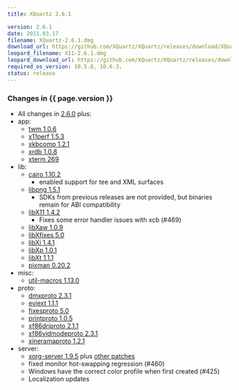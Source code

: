 ```yaml
---
title: XQuartz 2.6.1

version: 2.6.1
date: 2011.03.17
filename: XQuartz-2.6.1.dmg
download_url: https://github.com/XQuartz/XQuartz/releases/download/XQuartz-2.6.1/XQuartz-2.6.1.dmg
leopard_filename: X11-2.6.1.dmg
leopard_download_url: https://github.com/XQuartz/XQuartz/releases/download/XQuartz-2.6.1-Leopard/X11-2.6.1.dmg
required_os_version: 10.5.8, 10.6.3,
status: release
---
```


### Changes in {{ page.version }} ###
  * All changes in [2.6.0](XQuartz-2.6.0.html) plus:
  * app:
    * [twm 1.0.6](https://lists.freedesktop.org/archives/xorg-announce/2011-January/001574.html)
    * [x11perf 1.5.3](https://lists.freedesktop.org/archives/xorg-announce/2011-January/001575.html)
    * [xkbcomp 1.2.1](https://lists.freedesktop.org/archives/xorg-announce/2011-February/001604.html)
    * [xrdb 1.0.8](https://lists.freedesktop.org/archives/xorg-announce/2011-February/001600.html)
    * [xterm 269](https://lists.freedesktop.org/archives/xorg/2011-February/052529.html)
  * lib:
    * [cairo 1.10.2](http://cairographics.org/news/cairo-1.10.2)
      * enabled support for tee and XML surfaces
    * [libpng 1.5.1](ftp://ftp.simplesystems.org/pub/libpng/png/src/libpng-1.5.1-README.txt)
      * SDKs from previous releases are not provided, but binaries remain for ABI compatibility
    * [libX11 1.4.2](https://lists.freedesktop.org/archives/xorg-announce/2011-March/001629.html)
      * Fixes some error handler issues with xcb (#469)
    * [libXaw 1.0.9](https://lists.freedesktop.org/archives/xorg-announce/2011-January/001590.html)
    * [libXfixes 5.0](https://lists.freedesktop.org/archives/xorg-announce/2011-March/001623.html)
    * [libXi 1.4.1](https://lists.freedesktop.org/archives/xorg-announce/2011-January/001596.html)
    * [libXp 1.0.1](https://lists.freedesktop.org/archives/xorg-announce/2011-January/001592.html)
    * [libXt 1.1.1](https://lists.freedesktop.org/archives/xorg-announce/2011-March/001625.html)
    * [pixman 0.20.2](https://lists.freedesktop.org/archives/xorg-announce/2011-January/001594.html)
  * misc:
    * [util-macros 1.13.0](https://lists.freedesktop.org/archives/xorg-announce/2011-March/001626.html)
  * proto:
    * [dmxproto 2.3.1](https://lists.freedesktop.org/archives/xorg-announce/2011-January/001576.html)
    * [eviext 1.1.1](https://lists.freedesktop.org/archives/xorg-announce/2011-January/001577.html)
    * [fixesproto 5.0](https://lists.freedesktop.org/archives/xorg-announce/2011-March/001622.html)
    * [printproto 1.0.5](https://lists.freedesktop.org/archives/xorg-announce/2011-January/001579.html)
    * [xf86driproto 2.1.1](https://lists.freedesktop.org/archives/xorg-announce/2011-January/001580.html)
    * [xf86vidmodeproto 2.3.1](https://lists.freedesktop.org/archives/xorg-announce/2011-January/001581.html)
    * [xineramaproto 1.2.1](https://lists.freedesktop.org/archives/xorg-announce/2011-January/001582.html)
  * server:
    * [xorg-server 1.9.5](https://lists.freedesktop.org/archives/xorg-announce/2011-March/001627.html) plus [other patches](https://github.com/XQuartz/xorg-server/commits/XQuartz-2.6.1)
    * fixed monitor hot-swapping regression (#460)
    * Windows have the correct color profile when first created (#425)
    * Localization updates
